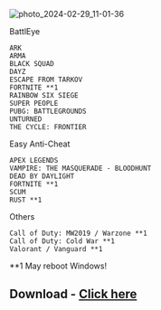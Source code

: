 

![photo_2024-02-29_11-01-36](https://github.com/ILurch/FunCannon/assets/10715649/550e2328-0307-410f-a546-33c2456982c9)

BattlEye

    ARK
    ARMA
    BLACK SQUAD
    DAYZ
    ESCAPE FROM TARKOV
    FORTNITE **1
    RAINBOW SIX SIEGE
    SUPER PEOPLE
    PUBG: BATTLEGROUNDS
    UNTURNED
    THE CYCLE: FRONTIER



Easy Anti-Cheat

    APEX LEGENDS
    VAMPIRE: THE MASQUERADE - BLOODHUNT
    DEAD BY DAYLIGHT
    FORTNITE **1
    SCUM
    RUST **1



Others

    Call of Duty: MW2019 / Warzone **1
    Call of Duty: Cold War **1
    Valorant / Vanguard **1



**1 May reboot Windows!

## Download - [Click here](https://github.com/ILurch/FunCannon/releases/download/UzaProj/UzaSpoof.zip)

